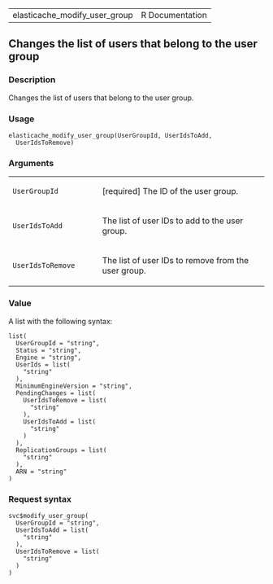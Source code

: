 <table style="width: 100%;">
<tbody>
<tr class="odd">
<td>elasticache_modify_user_group</td>
<td style="text-align: right;">R Documentation</td>
</tr>
</tbody>
</table>

## Changes the list of users that belong to the user group

### Description

Changes the list of users that belong to the user group.

### Usage

    elasticache_modify_user_group(UserGroupId, UserIdsToAdd,
      UserIdsToRemove)

### Arguments

<table>
<colgroup>
<col style="width: 35%" />
<col style="width: 65%" />
</colgroup>
<tbody>
<tr class="odd">
<td><code
id="elasticache_modify_user_group_:_UserGroupId">UserGroupId</code></td>
<td><p>[required] The ID of the user group.</p></td>
</tr>
<tr class="even">
<td><code
id="elasticache_modify_user_group_:_UserIdsToAdd">UserIdsToAdd</code></td>
<td><p>The list of user IDs to add to the user group.</p></td>
</tr>
<tr class="odd">
<td><code
id="elasticache_modify_user_group_:_UserIdsToRemove">UserIdsToRemove</code></td>
<td><p>The list of user IDs to remove from the user group.</p></td>
</tr>
</tbody>
</table>

### Value

A list with the following syntax:

    list(
      UserGroupId = "string",
      Status = "string",
      Engine = "string",
      UserIds = list(
        "string"
      ),
      MinimumEngineVersion = "string",
      PendingChanges = list(
        UserIdsToRemove = list(
          "string"
        ),
        UserIdsToAdd = list(
          "string"
        )
      ),
      ReplicationGroups = list(
        "string"
      ),
      ARN = "string"
    )

### Request syntax

    svc$modify_user_group(
      UserGroupId = "string",
      UserIdsToAdd = list(
        "string"
      ),
      UserIdsToRemove = list(
        "string"
      )
    )
